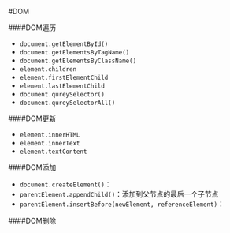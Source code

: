 #DOM

####DOM遍历
+ `document.getElementById()`
+ `document.getElementsByTagName()`
+ `document.getElementsByClassName()`
+ `element.children`
+ `element.firstElementChild`
+ `element.lastElementChild`
+ `document.qureySelector()`
+ `document.qureySelectorAll()`

####DOM更新
+ `element.innerHTML`
+ `element.innerText`
+ `element.textContent`

####DOM添加
+ `document.createElement()`：
+ `parentElement.appendChild()`：添加到父节点的最后一个子节点
+ `parentElement.insertBefore(newElement, referenceElement)`：

####DOM删除